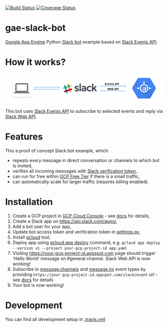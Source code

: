 [![Build Status](https://travis-ci.org/marcin-kolda/gae-slack-bot.svg?branch=master)](https://travis-ci.org/marcin-kolda/gae-slack-bot)
[![Coverage Status](https://coveralls.io/repos/github/marcin-kolda/gae-slack-bot/badge.svg?branch=master)](https://coveralls.io/github/marcin-kolda/gae-slack-bot?branch=master)
# gae-slack-bot
[Google App Engine](https://cloud.google.com/appengine/) Python [Slack bot](https://api.slack.com/bot-users) example based on [Slack Events API](https://api.slack.com/events-api).

# How it works?

![Architecture diagram](diagram.png)

This bot uses [Slack Events API](https://api.slack.com/events-api) to subscribe to selected events and reply via [Slack Web API](https://api.slack.com/web).

# Features

This a proof of concept Slack bot example, which:
* repeats every message in direct conversation or channels to which bot is invited,
* verifies all incoming messages with [Slack verification token](https://api.slack.com/events-api#subscriptions), 
* can run for free within [GCP Free Tier](https://cloud.google.com/free/) if there is a small traffic,
* can automatically scale for larger traffic (requires billing enabled).

# Installation

1. Create a GCP project in [GCP Cloud Console](https://console.cloud.google.com) - see [docs](https://support.google.com/cloud/answer/6251787?hl=en&ref_topic=6158848) for details,
1. Create a Slack app on https://api.slack.com/apps/,
1. Add a bot user for your app,
1. Update bot access token and verification token in [settings.py](settings.py),
1. Install [gcloud](https://cloud.google.com/sdk/docs/) tool,
1. Deploy app using [gcloud app deploy](https://cloud.google.com/sdk/gcloud/reference/app/deploy) command, e.g. 
`gcloud app deploy --version v1 --project your-gcp-project-id app.yaml`
1. Visiting https://your-gcp-project-id.appspot.com page should trigger 'Hello World' message on #general channel. Slack Web API is now working!
1. Subscribe to [message.channels](https://api.slack.com/events/message.channels) and [message.im](https://api.slack.com/events/message.im) event types by providing `https://your-gcp-project-id.appspot.com/slack/event` url - see [docs](https://api.slack.com/events-api#subscriptions) for details 
1. Your bot is now working!

# Development

You can find all development setup in [.travis.yml](.travis.yml)
